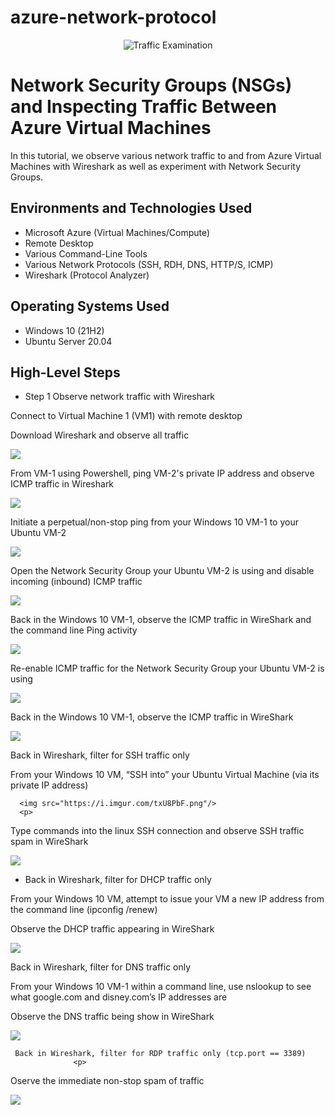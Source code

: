 # azure-network-protocol
<p align="center">
<img src="https://i.imgur.com/Ua7udoS.png" alt="Traffic Examination"/>
</p>

<h1>Network Security Groups (NSGs) and Inspecting Traffic Between Azure Virtual Machines</h1>
In this tutorial, we observe various network traffic to and from Azure Virtual Machines with Wireshark as well as experiment with Network Security Groups. <br />




<h2>Environments and Technologies Used</h2>

- Microsoft Azure (Virtual Machines/Compute)
- Remote Desktop
- Various Command-Line Tools
- Various Network Protocols (SSH, RDH, DNS, HTTP/S, ICMP)
- Wireshark (Protocol Analyzer)

<h2>Operating Systems Used </h2>

- Windows 10 (21H2)
- Ubuntu Server 20.04

<h2>High-Level Steps</h2>

- Step 1 Observe network traffic with Wireshark
<p>
Connect to Virtual Machine 1 (VM1) with remote desktop
<p>
Download Wireshark and observe all traffic
<p>
<img src="https://i.imgur.com/yLBRiHL.png"/>
<p>
  </p>
  
From VM-1 using Powershell, ping VM-2's private IP address and observe ICMP traffic in Wireshark
<p>
<img src="https://i.imgur.com/ZZU8Zqc.png"/>
<p>
  
Initiate a perpetual/non-stop ping from your Windows 10 VM-1 to your Ubuntu VM-2
<p>
<img src="https://i.imgur.com/kSfZBz8.png"/>
<p>
Open the Network Security Group your Ubuntu VM-2 is using and disable incoming (inbound) ICMP traffic
<p>
<img src="https://i.imgur.com/SiChTTw.png"/>
<p>
Back in the Windows 10 VM-1, observe the ICMP traffic in WireShark and the command line Ping activity
<p>
  
  <img src="https://i.imgur.com/nWveNMw.png"/>
<p>
  
Re-enable ICMP traffic for the Network Security Group your Ubuntu VM-2 is using
<p>
<img src="https://i.imgur.com/xG6xuWk.png"/>
<p>
Back in the Windows 10 VM-1, observe the ICMP traffic in WireShark
<p>
<img src="https://i.imgur.com/p0tpFCS.png"/>
<p>
  Back in Wireshark, filter for SSH traffic only
  <p>
    
From your Windows 10 VM, “SSH into” your Ubuntu Virtual Machine (via its private IP address)
    <p>
      
      <img src="https://i.imgur.com/txU8PbF.png"/>
      <p>
        
      
Type commands into the linux SSH connection and observe SSH traffic spam in WireShark
<p>
  <img src="https://i.imgur.com/YxsroUL.png"/>
  <p>
    
  
  
- Back in Wireshark, filter for DHCP traffic only
  <p>
From your Windows 10 VM, attempt to issue your VM a new IP address from the command line (ipconfig /renew)
    <p>
Observe the DHCP traffic appearing in WireShark
      <p>
        <img src="https://i.imgur.com/cBCltsA.png"/>
        <p>
          
Back in Wireshark, filter for DNS traffic only
          <p>
            
From your Windows 10 VM-1 within a command line, use nslookup to see what google.com and disney.com’s IP addresses are
            <p>
Observe the DNS traffic being show in WireShark
              <p>
                <img src="https://i.imgur.com/2lGzid9.png"/>
                <p>
                  
     Back in Wireshark, filter for RDP traffic only (tcp.port == 3389)
                  <p>
Oserve the immediate non-stop spam of traffic
                    <p>
                      <img src="https://i.imgur.com/IWAflc2.png"/>


<p>
